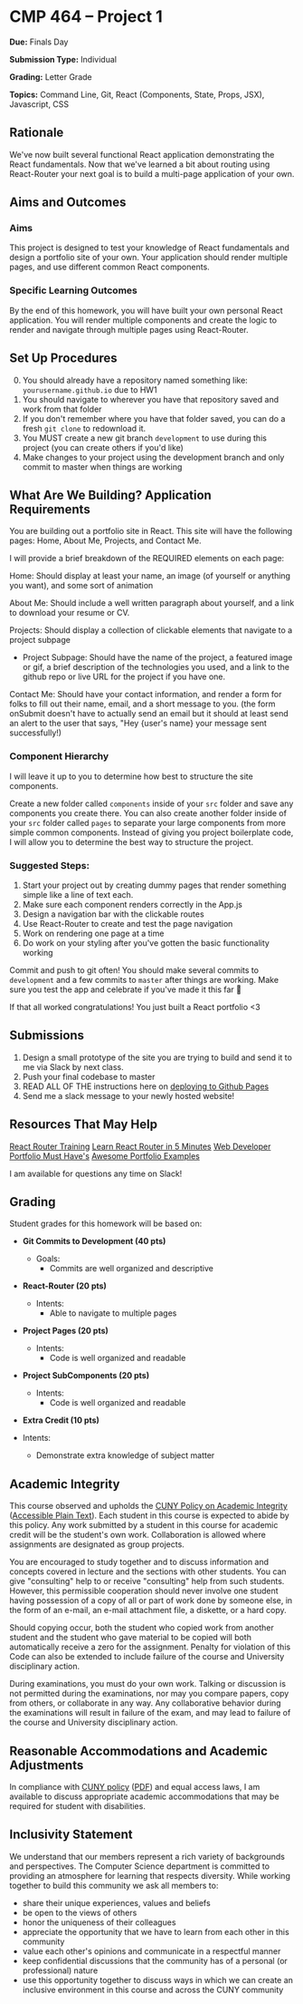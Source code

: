 # CMP 464 – Project 1

**Due:** Finals Day

**Submission Type:** Individual

**Grading:** Letter Grade

**Topics:** Command Line, Git, React (Components, State, Props, JSX), Javascript, CSS

## Rationale

We've now built several functional React application demonstrating the React fundamentals. Now that we've learned a bit about routing using React-Router your next goal is to build a multi-page application of your own. 

## Aims and Outcomes 
### Aims
This project is designed to test your knowledge of React fundamentals and design a portfolio site of your own. Your application should render multiple pages, and use different common React components. 

### Specific Learning Outcomes
By the end of this homework, you will have built your own personal React application. You will render multiple components and create the logic to render and navigate through multiple pages using React-Router.


## Set Up Procedures
0) You should already have a repository named something like: `yourusername.github.io` due to HW1
1) You should navigate to wherever you have that repository saved and work from that folder
2) If you don't remember where you have that folder saved, you can do a fresh `git clone` to redownload it.
3) You MUST create a new git branch `development` to use during this project (you can create others if you'd like) 
4) Make changes to your project using the development branch and only commit to master when things are working

## What Are We Building? Application Requirements
You are building out a portfolio site in React. This site will have the following pages: 
Home, About Me, Projects, and Contact Me. 

I will provide a brief breakdown of the REQUIRED elements on each page:

Home: Should display at least your name, an image (of yourself or anything you want), and some sort of animation

About Me: Should include a well written paragraph about yourself, and a link to download your resume or CV.

Projects: Should display a collection of clickable elements that navigate to a project subpage
- Project Subpage: Should have the name of the project, a featured image or gif, a brief description of the technologies you used, and a link to the github repo or live URL for the project if you have one.

Contact Me: Should have your contact information, and render a form for folks to fill out their name, email, and a short message to you. (the form onSubmit doesn't have to actually send an email but it should at least send an alert to the user that says, "Hey {user's name} your message sent successfully!)


### Component Hierarchy

I will leave it up to you to determine how best to structure the site components.

Create a new folder called `components` inside of your `src` folder and save any components you create there. You can also create another folder inside of your `src` folder called `pages` to separate your large components from more simple common components. Instead of giving you project boilerplate code, I will allow you  to determine the best way to structure the project.

### Suggested Steps:
1. Start your project out by creating dummy pages that render something simple like a line of text each.
2. Make sure each component renders correctly in the App.js
3. Design a navigation bar with the clickable routes
4. Use React-Router to create and test the page navigation
5. Work on rendering one page at a time
6. Do work on your styling after you've gotten the basic functionality working


Commit and push to git often! You should make several commits to `development` and a few commits to `master` after things are working. Make sure you test the app and celebrate if you've made it this far 🚀

If that all worked congratulations! You just built a React portfolio <3 


## Submissions
1. Design a small prototype of the site you are trying to build and send it to me via Slack by next class.
2. Push your final codebase to master
3. READ ALL OF THE instructions here on [deploying to Github Pages](https://dev.to/javascripterika/deploy-a-react-app-as-a-github-user-page-with-yarn-3fka)
4. Send me a slack message to your newly hosted website!  


## Resources That May Help

[React Router Training](https://reacttraining.com/react-router/web/guides/quick-start)
[Learn React Router in 5 Minutes](https://www.freecodecamp.org/news/react-router-in-5-minutes/)
[Web Developer Portfolio Must Have's](https://www.codementor.io/learn-programming/12-important-things-to-include-in-web-dev-portfolios)
[Awesome Portfolio Examples](https://github.com/amnashanwar/awesome-portfolios)

I am available for questions any time on Slack!


## Grading 
Student grades for this homework will be based on:

- **Git Commits to Development (40 pts)**
  - Goals:
    - Commits are well organized and descriptive

- **React-Router (20 pts)**
  - Intents:
    - Able to navigate to multiple pages
    
- **Project Pages (20 pts)**
  - Intents:
    - Code is well organized and readable
    
- **Project SubComponents (20 pts)**
  - Intents:
    - Code is well organized and readable
    
-	**Extra Credit (10 pts)**
  - Intents:
    - Demonstrate extra knowledge of subject matter


## Academic Integrity

This course observed and upholds the [CUNY Policy on Academic Integrity](http://www.lehman.edu/lehman/about/policies_pdf/CUNYAcademicIntegrityPolicy.pdf) ([Accessible Plain Text](http://www.lehman.edu/lehman/about/policies_pdf/CUNYAcademicIntegrityPolicy.txt)). Each student in this course is expected to abide by this policy. Any work submitted by a student in this course for academic credit will be the student's own work. Collaboration is allowed where assignments are designated as group projects.

You are encouraged to study together and to discuss information and concepts covered in lecture and the sections with other students. You can give "consulting" help to or receive "consulting" help from such students. However, this permissible cooperation should never involve one student having possession of a copy of all or part of work done by someone else, in the form of an e-mail, an e-mail attachment file, a diskette, or a hard copy. 

Should copying occur, both the student who copied work from another student and the student who gave material to be copied will both automatically receive a zero for the assignment. Penalty for violation of this Code can also be extended to include failure of the course and University disciplinary action. 

During examinations, you must do your own work. Talking or discussion is not permitted during the examinations, nor may you compare papers, copy from others, or collaborate in any way. Any collaborative behavior during the examinations will result in failure of the exam, and may lead to failure of the course and University disciplinary action.

## Reasonable Accommodations and Academic Adjustments

In compliance with [CUNY policy](http://www2.cuny.edu/about/administration/offices/legal-affairs/policies-procedures/reasonable-accommodations-and-academic-adjustments/) ([PDF](http://www2.cuny.edu/wp-content/uploads/sites/4/page-assets/about/administration/offices/legal-affairs/policies-procedures/reasonable-accommodations-and-academic-adjustments/Procedures-for-Implementing-Reasonable-Accommodations-9.21.2016.pdf)) and equal access laws, I am available to discuss appropriate academic accommodations that may be required for student with disabilities.

## Inclusivity Statement

We understand that our members represent a rich variety of backgrounds and perspectives. The Computer Science department is committed to providing an atmosphere for learning that respects diversity. While working together to build this community we ask all members to:
*	share their unique experiences, values and beliefs
*	be open to the views of others 
*	honor the uniqueness of their colleagues
*	appreciate the opportunity that we have to learn from each other in this community
*	value each other's opinions and communicate in a respectful manner
*	keep confidential discussions that the community has of a personal (or professional) nature 
*	use this opportunity together to discuss ways in which we can create an inclusive environment in this course and across the CUNY community
